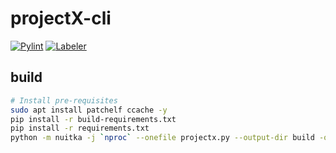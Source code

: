 # projectX-cli

[![Pylint](https://github.com/Basesolve/projectX-cli/actions/workflows/pylint.yml/badge.svg)](https://github.com/Basesolve/projectX-cli/actions/workflows/pylint.yml)
[![Labeler](https://github.com/Basesolve/projectX-cli/actions/workflows/label.yml/badge.svg)](https://github.com/Basesolve/projectX-cli/actions/workflows/label.yml)

## build

```bash
# Install pre-requisites
sudo apt install patchelf ccache -y
pip install -r build-requirements.txt
pip install -r requirements.txt
python -m nuitka -j `nproc` --onefile projectx.py --output-dir build -o projectX
```
